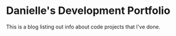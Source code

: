# Danielle's Development Portfolio

This is a blog listing out info about code projects that I've done. 
